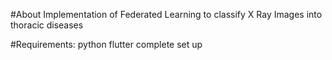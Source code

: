 #About
Implementation of Federated Learning to classify X Ray Images into thoracic diseases

#Requirements:
python
flutter complete set up
